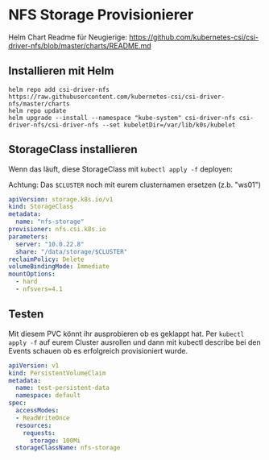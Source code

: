 # NFS Storage Provisionierer

Helm Chart Readme für Neugierige: https://github.com/kubernetes-csi/csi-driver-nfs/blob/master/charts/README.md

## Installieren mit Helm

```shell
helm repo add csi-driver-nfs https://raw.githubusercontent.com/kubernetes-csi/csi-driver-nfs/master/charts
helm repo update
helm upgrade --install --namespace "kube-system" csi-driver-nfs csi-driver-nfs/csi-driver-nfs --set kubeletDir=/var/lib/k0s/kubelet
```

## StorageClass installieren

Wenn das läuft, diese StorageClass mit `kubectl apply -f` deployen:

Achtung: Das `$CLUSTER` noch mit eurem clusternamen ersetzen (z.b. "ws01")

```yaml
apiVersion: storage.k8s.io/v1
kind: StorageClass
metadata:
  name: "nfs-storage"
provisioner: nfs.csi.k8s.io
parameters:
  server: "10.0.22.8"
  share: "/data/storage/$CLUSTER"
reclaimPolicy: Delete
volumeBindingMode: Immediate
mountOptions:
  - hard
  - nfsvers=4.1
```

## Testen

Mit diesem PVC könnt ihr ausprobieren ob es geklappt hat. Per `kubectl apply -f` auf eurem Cluster ausrollen und dann mit kubectl describe bei den Events schauen ob es erfolgreich provisioniert wurde.


```yaml
apiVersion: v1
kind: PersistentVolumeClaim
metadata:
  name: test-persistent-data
  namespace: default
spec:
  accessModes:
  - ReadWriteOnce
  resources:
    requests:
      storage: 100Mi
  storageClassName: nfs-storage
```